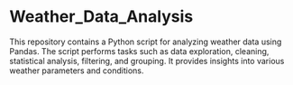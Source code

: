 # Weather_Data_Analysis
This repository contains a Python script for analyzing weather data using Pandas. The script performs tasks such as data exploration, cleaning, statistical analysis, filtering, and grouping. It provides insights into various weather parameters and conditions.
